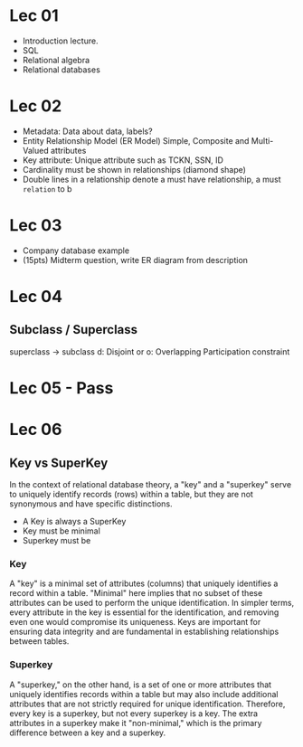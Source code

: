 # Lec 01

* Introduction lecture. 
* SQL
* Relational algebra
* Relational databases

# Lec 02
* Metadata: Data about data, labels?
* Entity Relationship Model (ER Model)
	Simple, Composite and Multi-Valued attributes
* Key attribute: Unique attribute such as TCKN, SSN, ID
* Cardinality must be shown in relationships (diamond shape)
* Double lines in a relationship denote a must have relationship, a must `relation` to b

# Lec 03
* Company database example
* (15pts) Midterm question, write ER diagram from description

# Lec 04
## Subclass / Superclass
superclass -> subclass
d: Disjoint or o: Overlapping
Participation constraint

# Lec 05 - Pass

# Lec 06
## Key vs SuperKey
  
In the context of relational database theory, a "key" and a "superkey" serve to uniquely identify records (rows) within a table, but they are not synonymous and have specific distinctions.

* A Key is always a SuperKey
* Key must be minimal
* Superkey must be
### Key

A "key" is a minimal set of attributes (columns) that uniquely identifies a record within a table. "Minimal" here implies that no subset of these attributes can be used to perform the unique identification. In simpler terms, every attribute in the key is essential for the identification, and removing even one would compromise its uniqueness. Keys are important for ensuring data integrity and are fundamental in establishing relationships between tables.

### Superkey

A "superkey," on the other hand, is a set of one or more attributes that uniquely identifies records within a table but may also include additional attributes that are not strictly required for unique identification. Therefore, every key is a superkey, but not every superkey is a key. The extra attributes in a superkey make it "non-minimal," which is the primary difference between a key and a superkey.




 